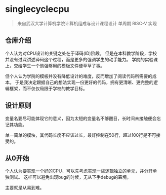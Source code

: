 # singlecyclecpu

> 来自武汉大学计算机学院计算机组成与设计课程设计
> 单周期 RISC-V 实现

## 仓库介绍

个人认为对CPU设计的关键之处在于译码(ID)阶段。
但是在本科教学阶段，学校并没有过深讲述译码这个过程，而是更多的强调学生的动手能力。
学院的实验课上，交给学生一个勉强够用的模板文件便草草了事。

但个人认为学院的模板并没有降低设计的难度，反而增加了阅读代码所需要的成本。
于是我决定跟据自己的想法实现一份更好的代码，拥有更清晰、更完整的逻辑框架，而不仅仅局限于学校的教学目标。

## 设计原则

变量名要尽可能体现它的意义，因为太短的变量名不够醒目，长时间未接触便会忘记其功能。

单一简单的模块，其代码长度不应该过长，最好控制在50行，超过100行是不可接受的。

## 从0开始

个人认为要实现一个好的CPU，可以先考虑实现一些逻辑独立的单元，并分开单独测试。
这样可以避免出现bug的时候，无从下手debug的窘境。

主要就是从易到难。

